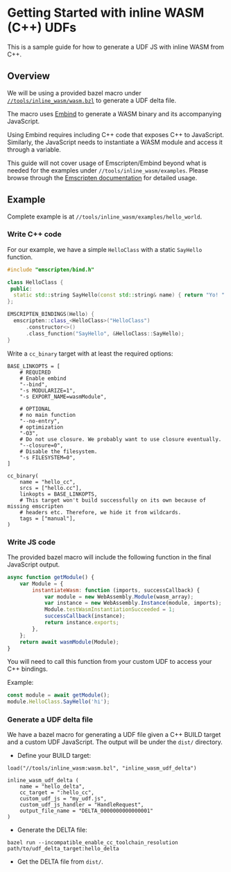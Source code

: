 # Getting Started with inline WASM (C++) UDFs

This is a sample guide for how to generate a UDF JS with inline WASM from C++.

## Overview

We will be using a provided bazel macro under
[`//tools/inline_wasm/wasm.bzl`](/tools/inline_wasm/wasm.bzl) to generate a UDF delta file.

The macro uses
[Embind](https://emscripten.org/docs/porting/connecting_cpp_and_javascript/embind.html) to generate
a WASM binary and its accompanying JavaScript.

Using Embind requires including C++ code that exposes C++ to JavaScript. Similarly, the JavaScript
needs to instantiate a WASM module and access it through a variable.

This guide will not cover usage of Emscripten/Embind beyond what is needed for the examples under
`//tools/inline_wasm/examples`. Please browse through the
[Emscripten documentation](https://emscripten.org/docs/introducing_emscripten/index.html) for
detailed usage.

## Example

Complete example is at `//tools/inline_wasm/examples/hello_world`.

### Write C++ code

For our example, we have a simple `HelloClass` with a static `SayHello` function.

```C++
#include "emscripten/bind.h"

class HelloClass {
 public:
  static std::string SayHello(const std::string& name) { return "Yo! " + name; }
};

EMSCRIPTEN_BINDINGS(Hello) {
  emscripten::class_<HelloClass>("HelloClass")
      .constructor<>()
      .class_function("SayHello", &HelloClass::SayHello);
}
```

Write a `cc_binary` target with at least the required options:

```bazel
BASE_LINKOPTS = [
    # REQUIRED
    # Enable embind
    "--bind",
    "-s MODULARIZE=1",
    "-s EXPORT_NAME=wasmModule",

    # OPTIONAL
    # no main function
    "--no-entry",
    # optimization
    "-O3",
    # Do not use closure. We probably want to use closure eventually.
    "--closure=0",
    # Disable the filesystem.
    "-s FILESYSTEM=0",
]

cc_binary(
    name = "hello_cc",
    srcs = ["hello.cc"],
    linkopts = BASE_LINKOPTS,
    # This target won't build successfully on its own because of missing emscripten
    # headers etc. Therefore, we hide it from wildcards.
    tags = ["manual"],
)
```

### Write JS code

The provided bazel macro will include the following function in the final JavaScript output.

```javascript
async function getModule() {
    var Module = {
        instantiateWasm: function (imports, successCallback) {
            var module = new WebAssembly.Module(wasm_array);
            var instance = new WebAssembly.Instance(module, imports);
            Module.testWasmInstantiationSucceeded = 1;
            successCallback(instance);
            return instance.exports;
        },
    };
    return await wasmModule(Module);
}
```

You will need to call this function from your custom UDF to access your C++ bindings.

Example:

```javascript
const module = await getModule();
module.HelloClass.SayHello('hi');
```

### Generate a UDF delta file

We have a bazel macro for generating a UDF file given a C++ BUILD target and a custom UDF
JavaScript. The output will be under the `dist/` directory.

-   Define your BUILD target:

```bazel
load("//tools/inline_wasm:wasm.bzl", "inline_wasm_udf_delta")

inline_wasm_udf_delta (
    name = "hello_delta",
    cc_target = ":hello_cc",
    custom_udf_js = "my_udf.js",
    custom_udf_js_handler = "HandleRequest",
    output_file_name = "DELTA_0000000000000001"
)
```

-   Generate the DELTA file:

```shell
bazel run --incompatible_enable_cc_toolchain_resolution path/to/udf_delta_target:hello_delta
```

-   Get the DELTA file from `dist/`.
